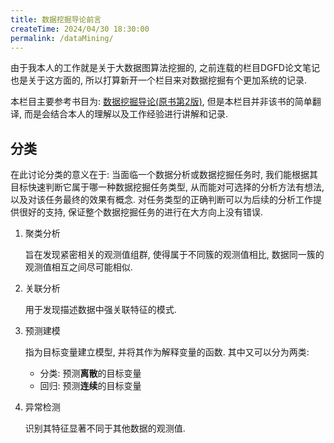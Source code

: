 ```yaml
---
title: 数据挖掘导论前言
createTime: 2024/04/30 18:30:00
permalink: /dataMining/
---
```


由于我本人的工作就是关于大数据图算法挖掘的, 之前连载的栏目DGFD论文笔记也是关于这方面的, 所以打算新开一个栏目来对数据挖掘有个更加系统的记录.

本栏目主要参考书目为: [数据挖掘导论(原书第2版)](https://book.douban.com/subject/34798830/), 但是本栏目并非该书的简单翻译, 而是会结合本人的理解以及工作经验进行讲解和记录.


## 分类

在此讨论分类的意义在于: 当面临一个数据分析或数据挖掘任务时, 我们能根据其目标快速判断它属于哪一种数据挖掘任务类型, 从而能对可选择的分析方法有想法, 以及对该任务最终的效果有概念. 对任务类型的正确判断可以为后续的分析工作提供很好的支持, 保证整个数据挖掘任务的进行在大方向上没有错误.

1.   聚类分析

     旨在发现紧密相关的观测值组群, 使得属于不同簇的观测值相比, 数据同一簇的观测值相互之间尽可能相似.

2.   关联分析

     用于发现描述数据中强关联特征的模式.

3.   预测建模

     指为目标变量建立模型, 并将其作为解释变量的函数. 其中又可以分为两类: 

     -   分类: 预测**离散**的目标变量
     -   回归: 预测**连续**的目标变量

4.   异常检测

     识别其特征显著不同于其他数据的观测值.
